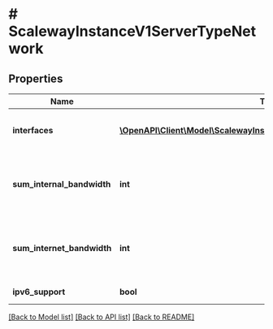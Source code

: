 # # ScalewayInstanceV1ServerTypeNetwork

## Properties

Name | Type | Description | Notes
------------ | ------------- | ------------- | -------------
**interfaces** | [**\OpenAPI\Client\Model\ScalewayInstanceV1ServerTypeNetworkInterface[]**](ScalewayInstanceV1ServerTypeNetworkInterface.md) | List of available network interfaces. | [optional]
**sum_internal_bandwidth** | **int** | Total maximum internal bandwidth in bits per seconds. | [optional]
**sum_internet_bandwidth** | **int** | Total maximum internet bandwidth in bits per seconds. | [optional]
**ipv6_support** | **bool** | True if IPv6 is enabled. | [optional]

[[Back to Model list]](../../README.md#models) [[Back to API list]](../../README.md#endpoints) [[Back to README]](../../README.md)
